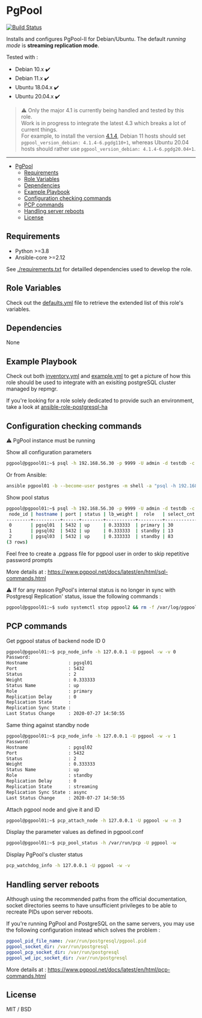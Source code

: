 PgPool
=========

[![Build Status](https://travis-ci.com/fidanf/ansible-role-pgpool.svg?branch=master)](https://travis-ci.com/fidanf/ansible-role-pgpool)

Installs and configures PgPool-II for Debian/Ubuntu. The default _running mode_ is **streaming replication mode**.

Tested with :
  - Debian 10.x :heavy_check_mark:
  - Debian 11.x :heavy_check_mark:
  - Ubuntu 18.04.x :heavy_check_mark:
  - Ubuntu 20.04.x :heavy_check_mark:

> :warning: Only the major 4.1 is currently being handled and tested by this role.  
Work is in progress to integrate the latest 4.3 which breaks a lot of current things.  
For example, to install the version [4.1.4](https://www.pgpool.net/docs/42/en/html/release-4-1-4.html), Debian 11 hosts should set `pgpool_version_debian: 4.1.4-6.pgdg110+1`, whereas Ubuntu 20.04 hosts should rather use `pgpool_version_debian: 4.1.4-6.pgdg20.04+1`.

---

- [PgPool](#pgpool)
  - [Requirements](#requirements)
  - [Role Variables](#role-variables)
  - [Dependencies](#dependencies)
  - [Example Playbook](#example-playbook)
  - [Configuration checking commands](#configuration-checking-commands)
  - [PCP commands](#pcp-commands)
  - [Handling server reboots](#handling-server-reboots)
  - [License](#license)

Requirements
------------

- Python >=3.8
- Ansible-core >=2.12

See [./requirements.txt](./requirements.txt) for detailled dependencies used to develop the role.

Role Variables
--------------

Check out the [defaults.yml](./defaults/main.yml) file to retrieve the extended list of this role's variables.

Dependencies
------------

None

Example Playbook
----------------

Check out both [inventory.yml](./inventory.yml) and [example.yml](./example.yml) to get a picture of how this role should be used to integrate with an exisiting postgreSQL cluster managed by repmgr.

If you're looking for a role solely dedicated to provide such an environment, take a look at [ansible-role-postgresql-ha](https://github.com/fidanf/ansible-role-postgresql-ha) 

Configuration checking commands
------------------------------

:warning: PgPool instance must be running

Show all configuration parameters
```bash
pgpool@pgpool01:~$ psql -h 192.168.56.30 -p 9999 -U admin -d testdb -c 'PGPOOL SHOW ALL' 
```
Or from Ansible:
```bash
ansible pgpool01 -b --become-user postgres -m shell -a "psql -h 192.168.56.30 -p 9999 -U admin -d testdb -c 'PGPOOL SHOW ALL' " -i invpgpool.yml 
```

Show pool status
```bash
pgpool@pgpool01:~$ psql -h 192.168.56.30 -p 9999 -U admin -d testdb -c 'SHOW POOL_NODES'
 node_id | hostname | port | status | lb_weight |  role   | select_cnt | load_balance_node | replication_delay | replication_state | replication_sync_state | last_status_change
---------+----------+------+--------+-----------+---------+------------+-------------------+-------------------+-------------------+------------------------+---------------------
 0       | pgsql01  | 5432 | up     | 0.333333  | primary | 30         | true              | 0                 |                   |                        | 2020-07-27 14:50:55
 1       | pgsql02  | 5432 | up     | 0.333333  | standby | 13         | false             | 0                 | streaming         | async                  | 2020-07-27 15:26:15
 2       | pgsql03  | 5432 | up     | 0.333333  | standby | 83         | false             | 0                 | streaming         | async                  | 2020-07-27 14:50:55
(3 rows)
```

Feel free to create a .pgpass file for pgpool user in order to skip repetitive password prompts

More details at : https://www.pgpool.net/docs/latest/en/html/sql-commands.html 

:warning: If for any reason PgPool's internal status is no longer in sync with Postgresql Replication' status, issue the following commands :
```bash
pgpool@pgpool01:~$ sudo systemctl stop pgpool2 && rm -f /var/log/pgpool/pgpool_status && sudo systemctl restart pgpool2
```

PCP commands
------------

Get pgpool status of backend node ID 0 
```bash
pgpool@pgpool01:~$ pcp_node_info -h 127.0.0.1 -U pgpool -w -v 0
Password:
Hostname               : pgsql01
Port                   : 5432
Status                 : 2
Weight                 : 0.333333
Status Name            : up
Role                   : primary
Replication Delay      : 0
Replication State      :
Replication Sync State :
Last Status Change     : 2020-07-27 14:50:55
```

Same thing against standby node
```bash
pgpool@pgpool01:~$ pcp_node_info -h 127.0.0.1 -U pgpool -w -v 1
Password:
Hostname               : pgsql02
Port                   : 5432
Status                 : 2
Weight                 : 0.333333
Status Name            : up
Role                   : standby
Replication Delay      : 0
Replication State      : streaming
Replication Sync State : async
Last Status Change     : 2020-07-27 14:50:55
```

Attach pgpool node and give it and ID
```bash
pgpool@pgpool01:~$ pcp_attach_node -h 127.0.0.1 -U pgpool -w -n 3
```

Display the parameter values as defined in pgpool.conf
```bash
pgpool@pgpool01:~$ pcp_pool_status -h /var/run/pcp -U pgpool -w
```

Display PgPool's cluster status
```bash
pcp_watchdog_info -h 127.0.0.1 -U pgpool -w -v
```

Handling server reboots
-----------------------

Although using the recommended paths from the official documentation, socket directories seems to have unsufficient privileges to be able to recreate PIDs upon server reboots.

If you're running PgPool and PostgreSQL on the same servers, you may use the following configuration instead which solves the problem :

```yaml
pgpool_pid_file_name: /var/run/postgresql/pgpool.pid
pgpool_socket_dir: /var/run/postgresql
pgpool_pcp_socket_dir: /var/run/postgresql
pgpool_wd_ipc_socket_dir: /var/run/postgresql
```

More details at : https://www.pgpool.net/docs/latest/en/html/pcp-commands.html 

License
-------

MIT / BSD
